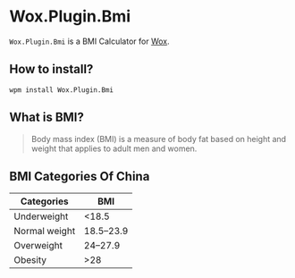 # Wox.Plugin.Bmi

`Wox.Plugin.Bmi` is a BMI Calculator for [Wox](http://www.wox.one/).

## How to install?

```wpm install Wox.Plugin.Bmi```

## What is BMI?

> Body mass index (BMI) is a measure of body fat based on height and weight that applies to adult men and women.

## BMI Categories Of China

| Categories    | BMI       |
| ------------- | --------- |
| Underweight   | <18.5     |
| Normal weight | 18.5–23.9 |
| Overweight    | 24–27.9   |
| Obesity       | >28       |

